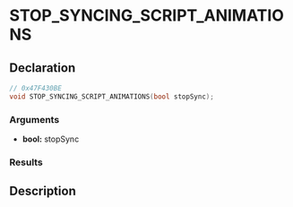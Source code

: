 # STOP_SYNCING_SCRIPT_ANIMATIONS

## Declaration
```cpp
// 0x47F430BE
void STOP_SYNCING_SCRIPT_ANIMATIONS(bool stopSync);
```

### Arguments
- **bool:** stopSync

### Results

## Description
